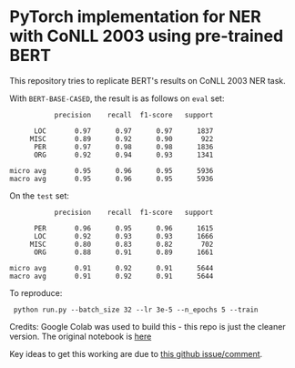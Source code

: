 # PyTorch implementation for NER with CoNLL 2003 using pre-trained BERT

This repository tries to replicate BERT's results on CoNLL 2003 NER task.

With `BERT-BASE-CASED`, the result is as follows on `eval` set:

```
           precision    recall  f1-score   support

      LOC       0.97      0.97      0.97      1837
     MISC       0.89      0.92      0.90       922
      PER       0.97      0.98      0.98      1836
      ORG       0.92      0.94      0.93      1341

micro avg       0.95      0.96      0.95      5936
macro avg       0.95      0.96      0.95      5936
```

On the `test` set:
```
           precision    recall  f1-score   support

      PER       0.96      0.95      0.96      1615
      LOC       0.92      0.93      0.93      1666
     MISC       0.80      0.83      0.82       702
      ORG       0.88      0.91      0.89      1661

micro avg       0.91      0.92      0.91      5644
macro avg       0.91      0.92      0.91      5644

```

To reproduce:
```
 python run.py --batch_size 32 --lr 3e-5 --n_epochs 5 --train
```

Credits:
Google Colab was used to build this - this repo is just the cleaner version. The original notebook is [here](https://colab.research.google.com/drive/1tX6Le-MQoSI6dYDPQIzl7Jl1SOD3706V)

Key ideas to get this working are due to [this github issue/comment](https://github.com/huggingface/transformers/issues/64#issuecomment-443703063).